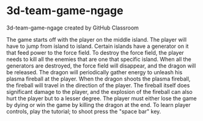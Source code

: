 # 3d-team-game-ngage
3d-team-game-ngage created by GitHub Classroom

  The game starts off with the player on the middle island. The player will have to jump from island to island. Certain islands have a generator on it that feed power to the force field. To destroy the force field, the player needs to kill all the enemies that are one that specific island. When all the generators are destroyed, the force field will disappear, and the dragon will be released. 
  The dragon will periodically gather energy to unleash his plasma fireball at the player. When the dragon shoots the plasma fireball, the fireball will travel in the direction of the player. The fireball itself does significant damage to the player, and the explosion of the fireball can also hurt the player but to a lesser degree. The player must either lose the game by dying or win the game by killing the dragon at the end.  To learn player controls, play the tutorial; to shoot press the "space bar" key.
